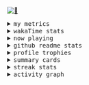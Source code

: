 [![🐙](https://hits.seeyoufarm.com/api/count/incr/badge.svg?url=https%3A%2F%2Fgithub.com%2Fktnkk%2Fhit-counter&count_bg=%23070707&title_bg=%23070707&icon=&icon_color=%23E7E7E7&title=visitors&edge_flat=true)](https://hits.seeyoufarm.com)

<details>
  <summary> <samp>my metrics</samp></summary>
  
  <br>
  
 ![🐳](https://github.com/kkhys/kkhys/blob/main/github-metrics.svg)
  
  ***
</details>

<details>
  <summary> <samp>wakaTime stats</samp></summary>
  
  <br>
  
<!--START_SECTION:waka-->
![Code Time](http://img.shields.io/badge/Code%20Time-2%2C529%20hrs%2037%20mins-blue)

**🐱 My GitHub Data** 

> 📦 5.0 MB Used in GitHub's Storage 
 > 
> 🏆 361 Contributions in the Year 2024
 > 
> 💼 Opted to Hire
 > 
> 📜 9 Public Repositories 
 > 
> 🔑 23 Private Repositories 
 > 
**I'm an Early 🐤** 

```text
🌞 Morning                4770 commits        █████████░░░░░░░░░░░░░░░░   35.70 % 
🌆 Daytime                2873 commits        █████░░░░░░░░░░░░░░░░░░░░   21.50 % 
🌃 Evening                4336 commits        ████████░░░░░░░░░░░░░░░░░   32.45 % 
🌙 Night                  1384 commits        ███░░░░░░░░░░░░░░░░░░░░░░   10.36 % 
```
📅 **I'm Most Productive on Monday** 

```text
Monday                   2078 commits        ████░░░░░░░░░░░░░░░░░░░░░   15.55 % 
Tuesday                  1948 commits        ████░░░░░░░░░░░░░░░░░░░░░   14.58 % 
Wednesday                1911 commits        ████░░░░░░░░░░░░░░░░░░░░░   14.30 % 
Thursday                 1912 commits        ████░░░░░░░░░░░░░░░░░░░░░   14.31 % 
Friday                   1917 commits        ████░░░░░░░░░░░░░░░░░░░░░   14.35 % 
Saturday                 1779 commits        ███░░░░░░░░░░░░░░░░░░░░░░   13.31 % 
Sunday                   1818 commits        ███░░░░░░░░░░░░░░░░░░░░░░   13.60 % 
```


📊 **This Week I Spent My Time On** 

```text
🕑︎ Time Zone: Asia/Tokyo

💬 Programming Languages: 
Other                    43 hrs 48 mins      █████████████████░░░░░░░░   68.95 % 
Java                     9 hrs 45 mins       ████░░░░░░░░░░░░░░░░░░░░░   15.36 % 
MDX                      3 hrs 48 mins       ██░░░░░░░░░░░░░░░░░░░░░░░   06.00 % 
TypeScript               2 hrs 25 mins       █░░░░░░░░░░░░░░░░░░░░░░░░   03.81 % 
HTML                     45 mins             ░░░░░░░░░░░░░░░░░░░░░░░░░   01.21 % 

🔥 Editors: 
Chrome                   43 hrs 48 mins      █████████████████░░░░░░░░   68.95 % 
Intellijidea             13 hrs 8 mins       █████░░░░░░░░░░░░░░░░░░░░   20.68 % 
WebStorm                 6 hrs 35 mins       ███░░░░░░░░░░░░░░░░░░░░░░   10.37 % 
DataGrip                 0 secs              ░░░░░░░░░░░░░░░░░░░░░░░░░   00.01 % 

💻 Operating System: 
Mac                      63 hrs 32 mins      █████████████████████████   100.00 % 
```


 Last Updated on 2024/01/29 18:35:18 UTC
<!--END_SECTION:waka-->
  
  ***
</details>


<details>
  <summary> <samp>now playing</samp></summary>
  
  <br>
 
 [![🐟](https://spotify-github-profile.vercel.app/api/view?uid=31ryofms4dnv7mrohhepo4c4zgqu&cover_image=true&theme=default&show_offline=false&background_color=121212&bar_color=53b14f&bar_color_cover=false)](https://open.spotify.com/user/31ryofms4dnv7mrohhepo4c4zgqu)
  
  ***
</details>

<details>
  <summary> <samp>github readme stats</samp></summary>
  
  <br>
  
 <p align="left"> 
  <img alt="🐠" src="https://github-readme-stats.vercel.app/api?username=kkhys&count_private=true&show_icons=true&theme=dark&include_all_commits=true" />
  <img alt="🐟" src="https://github-readme-stats.vercel.app/api/top-langs/?username=kkhys&layout=compact&theme=dark&langs_count=10&hide=HTML,CSS,SCSS" />
</p>
  
  ***
</details>

<details>
  <summary> <samp>profile trophies</samp></summary>
  
  <br>
  
  [![🐬](https://github-profile-trophy.vercel.app/?username=kkhys&rank=SECRET,SSS,SS,S,AAA,AA,A&theme=darkhub&row=1&margin-w=10&no-bg=true)](https://github.com/ryo-ma/github-profile-trophy)
  
  ***
</details>

<details>
  <summary> <samp>summary cards</samp></summary>
  
  <br>
  
  ![🐋](https://github-profile-summary-cards.vercel.app/api/cards/profile-details?username=kkhys&theme=github_dark)
  ![🦑](https://github-profile-summary-cards.vercel.app/api/cards/repos-per-language?username=kkhys&theme=github_dark)
  ![🦭](https://github-profile-summary-cards.vercel.app/api/cards/most-commit-language?username=kkhys&theme=github_dark)
  ![🦀](https://github-profile-summary-cards.vercel.app/api/cards/stats?username=kkhys&theme=github_dark)
  ![🦈](https://github-profile-summary-cards.vercel.app/api/cards/productive-time?username=kkhys&theme=github_dark)
  
  ***
</details>

<details>
  <summary> <samp>streak stats</samp></summary>
  
  <br>
  
  [![🐠](http://github-readme-streak-stats.herokuapp.com?user=kkhys&theme=dark)](https://git.io/streak-stats)
  
  ***
</details>

<details>
  <summary> <samp>activity graph</samp></summary>
  
  <br>
  
  [![🐡](https://github-readme-activity-graph.vercel.app/graph?username=kkhys&theme=xcode)](https://github.com/ashutosh00710/github-readme-activity-graph)
  
  ***
</details>
